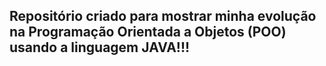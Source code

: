 ## Repositório criado para mostrar minha evolução na Programação Orientada a Objetos (POO) usando a linguagem JAVA!!!